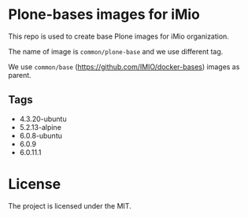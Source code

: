 # Plone-bases images for iMio

This repo is used to create base Plone images for iMio organization.

The name of image is `common/plone-base` and we use different tag.

We use `common/base` (https://github.com/IMIO/docker-bases) images as parent.

## Tags
+ 4.3.20-ubuntu
+ 5.2.13-alpine
+ 6.0.8-ubuntu
+ 6.0.9
+ 6.0.11.1

# License

The project is licensed under the MIT.
